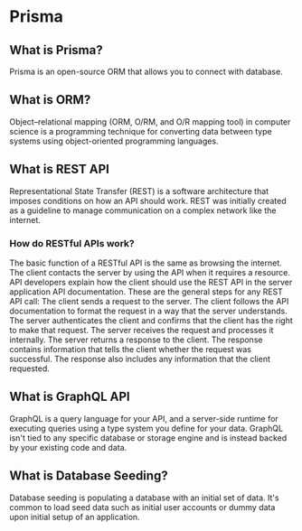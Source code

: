 # Prisma

## What is Prisma?
Prisma is an open-source ORM that allows you to connect with database.

## What is ORM?
Object–relational mapping (ORM, O/RM, and O/R mapping tool) in computer science is a programming technique for converting data between type systems using object-oriented programming languages.

## What is REST API
Representational State Transfer (REST) is a software architecture that imposes conditions on how an API should work. REST was initially created as a guideline to manage communication on a complex network like the internet.

### How do RESTful APIs work?
The basic function of a RESTful API is the same as browsing the internet. The client contacts the server by using the API when it requires a resource. API developers explain how the client should use the REST API in the server application API documentation. These are the general steps for any REST API call:
The client sends a request to the server. The client follows the API documentation to format the request in a way that the server understands.
The server authenticates the client and confirms that the client has the right to make that request.
The server receives the request and processes it internally.
The server returns a response to the client. The response contains information that tells the client whether the request was successful. The response also includes any information that the client requested.

## What is GraphQL API
GraphQL is a query language for your API, and a server-side runtime for executing queries using a type system you define for your data. GraphQL isn't tied to any specific database or storage engine and is instead backed by your existing code and data.

## What is Database Seeding?
Database seeding is populating a database with an initial set of data. It's common to load seed data such as initial user accounts or dummy data upon initial setup of an application.

